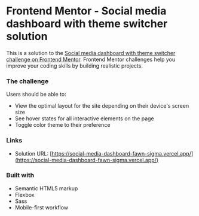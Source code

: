 # Frontend Mentor - Social media dashboard with theme switcher solution
This is a solution to the [Social media dashboard with theme switcher challenge on Frontend Mentor](https://www.frontendmentor.io/challenges/social-media-dashboard-with-theme-switcher-6oY8ozp_H). Frontend Mentor challenges help you improve your coding skills by building realistic projects. 

### The challenge
Users should be able to:
- View the optimal layout for the site depending on their device's screen size
- See hover states for all interactive elements on the page
- Toggle color theme to their preference

### Links
- Solution URL: [https://social-media-dashboard-fawn-sigma.vercel.app/](https://social-media-dashboard-fawn-sigma.vercel.app/)

### Built with
- Semantic HTML5 markup
- Flexbox
- Sass
- Mobile-first workflow
